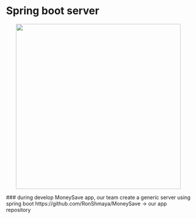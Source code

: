 # Spring boot server 
<p align="center"><img src="https://drive.google.com/file/d/1XpVwgpIfbZ6gmDy7XMEKTpwydzR_aQxi/view?usp=sharing" height="450" width="450"></p>
### during develop MoneySave app, our team create a generic server using spring boot
https://github.com/RonShmaya/MoneySave -> our app repository
